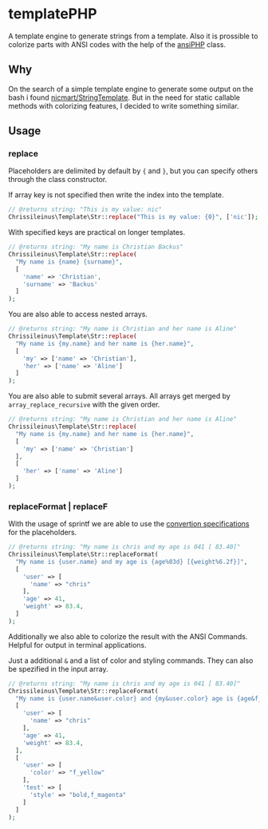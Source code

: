 # templatePHP

A template engine to generate strings from a template. Also it is prossible to colorize parts with ANSI codes with the help of the [ansiPHP](https://gitlab.com/chrissileinus/ansiPHP) class.

## Why

On the search of a simple template engine to generate some output on the bash i found [nicmart/StringTemplate](https://github.com/nicmart/StringTemplate). But in the need for static callable methods with colorizing features, I decided to write something similar.

## Usage

### replace

Placeholders are delimited by default by `{` and `}`, but you can specify others through the class constructor.

If array key is not specified then write the index into the template.

```php
// @returns string: "This is my value: nic"
Chrissileinus\Template\Str::replace("This is my value: {0}", ['nic']);
```

With specified keys are practical on longer templates.

```php
// @returns string: "My name is Christian Backus"
Chrissileinus\Template\Str::replace(
  "My name is {name} {surname}",
  [
    'name' => 'Christian',
    'surname' => 'Backus'
  ]
);
```

You are also able to access nested arrays.

```php
// @returns string: "My name is Christian and her name is Aline"
Chrissileinus\Template\Str::replace(
  "My name is {my.name} and her name is {her.name}",
  [
    'my' => ['name' => 'Christian'],
    'her' => ['name' => 'Aline']
  ]
);
```

You are also able to submit several arrays. All arrays get merged by `array_replace_recursive` with the given order.

```php
// @returns string: "My name is Christian and her name is Aline"
Chrissileinus\Template\Str::replace(
  "My name is {my.name} and her name is {her.name}",
  [
    'my' => ['name' => 'Christian']
  ],
  [
    'her' => ['name' => 'Aline']
  ]
);
```

### replaceFormat | replaceF

With the usage of sprintf we are able to use the [convertion specifications](https://www.php.net/manual/en/function.sprintf.php) for the placeholders.

```php
// @returns string: "My name is chris and my age is 041 [ 83.40]"
Chrissileinus\Template\Str::replaceFormat(
  "My name is {user.name} and my age is {age%03d} [{weight%6.2f}]",
  [
    'user' => [
      'name' => "chris"
    ],
    'age' => 41,
    'weight' => 83.4,
  ]
);
```

Additionally we also able to colorize the result with the ANSI Commands. Helpful for output in terminal applications.

Just a additional `&` and a list of color and styling commands. They can also be spezified in the input array.

```php
// @returns string: "My name is chris and my age is 041 [ 83.40]"
Chrissileinus\Template\Str::replaceFormat(
  "My name is {user.name&user.color} and {my&user.color} age is {age&f_blue} {[{weight%6.2f}]&test.style}",
  [
    'user' => [
      'name' => "chris"
    ],
    'age' => 41,
    'weight' => 83.4,
  ],
  [
    'user' => [
      'color' => "f_yellow"
    ],
    'test' => [
      'style' => "bold,f_magenta"
    ]
  ]
);
```
